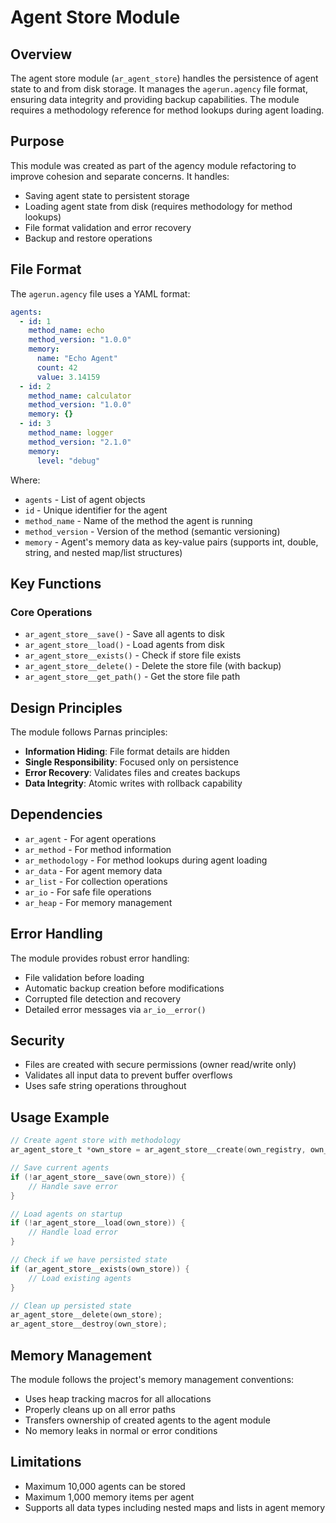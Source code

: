 # Agent Store Module

## Overview

The agent store module (`ar_agent_store`) handles the persistence of agent state to and from disk storage. It manages the `agerun.agency` file format, ensuring data integrity and providing backup capabilities. The module requires a methodology reference for method lookups during agent loading.

## Purpose

This module was created as part of the agency module refactoring to improve cohesion and separate concerns. It handles:
- Saving agent state to persistent storage
- Loading agent state from disk (requires methodology for method lookups)
- File format validation and error recovery
- Backup and restore operations

## File Format

The `agerun.agency` file uses a YAML format:

```yaml
agents:
  - id: 1
    method_name: echo
    method_version: "1.0.0"
    memory:
      name: "Echo Agent"
      count: 42
      value: 3.14159
  - id: 2
    method_name: calculator
    method_version: "1.0.0"
    memory: {}
  - id: 3
    method_name: logger
    method_version: "2.1.0"
    memory:
      level: "debug"
```

Where:
- `agents` - List of agent objects
- `id` - Unique identifier for the agent
- `method_name` - Name of the method the agent is running
- `method_version` - Version of the method (semantic versioning)
- `memory` - Agent's memory data as key-value pairs (supports int, double, string, and nested map/list structures)

## Key Functions

### Core Operations
- `ar_agent_store__save()` - Save all agents to disk
- `ar_agent_store__load()` - Load agents from disk
- `ar_agent_store__exists()` - Check if store file exists
- `ar_agent_store__delete()` - Delete the store file (with backup)
- `ar_agent_store__get_path()` - Get the store file path

## Design Principles

The module follows Parnas principles:
- **Information Hiding**: File format details are hidden
- **Single Responsibility**: Focused only on persistence
- **Error Recovery**: Validates files and creates backups
- **Data Integrity**: Atomic writes with rollback capability

## Dependencies

- `ar_agent` - For agent operations
- `ar_method` - For method information
- `ar_methodology` - For method lookups during agent loading
- `ar_data` - For agent memory data
- `ar_list` - For collection operations
- `ar_io` - For safe file operations
- `ar_heap` - For memory management

## Error Handling

The module provides robust error handling:
- File validation before loading
- Automatic backup creation before modifications
- Corrupted file detection and recovery
- Detailed error messages via `ar_io__error()`

## Security

- Files are created with secure permissions (owner read/write only)
- Validates all input data to prevent buffer overflows
- Uses safe string operations throughout

## Usage Example

```c
// Create agent store with methodology
ar_agent_store_t *own_store = ar_agent_store__create(own_registry, own_methodology);

// Save current agents
if (!ar_agent_store__save(own_store)) {
    // Handle save error
}

// Load agents on startup
if (!ar_agent_store__load(own_store)) {
    // Handle load error
}

// Check if we have persisted state
if (ar_agent_store__exists(own_store)) {
    // Load existing agents
}

// Clean up persisted state
ar_agent_store__delete(own_store);
ar_agent_store__destroy(own_store);
```

## Memory Management

The module follows the project's memory management conventions:
- Uses heap tracking macros for all allocations
- Properly cleans up on all error paths
- Transfers ownership of created agents to the agent module
- No memory leaks in normal or error conditions

## Limitations

- Maximum 10,000 agents can be stored
- Maximum 1,000 memory items per agent
- Supports all data types including nested maps and lists in agent memory